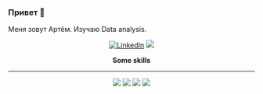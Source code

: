 <a id='top'></a>
### Привет 👋
Меня зовут Артём.
Изучаю Data analysis.

<p align='center'>
  <a href="https://www.github.com/Tem-Art" target="_blank"><img src="https://img.shields.io/badge/LinkedIn-0077B5?style=for-the-badge&logo=linkedin&logoColor=white" alt="LinkedIn"></a>
  <a href="https://t.me/tem_art" target="_blank"><img src="https://img.shields.io/badge/Telegram-2CA5E0?style=for-the-badge&logo=telegram&logoColor=white"></a>
  </p>
<p align="center"><b>Some skills</b>
  
__________________________________________________________________________________________________________________________
<p align="center">
  
  <img src="https://img.shields.io/badge/postgres-%23316192.svg?style=for-the-badge&logo=postgresql&logoColor=white" />
  <img src="https://img.shields.io/badge/Tableau-E97627?style=for-the-badge&logo=Tableau&logoColor=white" />
  <img src="https://img.shields.io/badge/MongoDB-4EA94B?style=for-the-badge&logo=mongodb&logoColor=white" />
  <img src="https://img.shields.io/badge/Microsoft%20Excel-darkgreen?style=for-the-badge&logo=Microsoft%20Excel
" />
  
</p>
